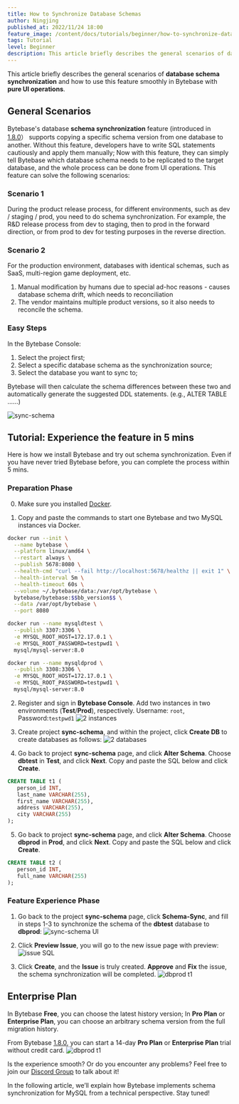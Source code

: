 ```yaml
---
title: How to Synchronize Database Schemas
author: Ningjing
published_at: 2022/11/24 18:00
feature_image: /content/docs/tutorials/beginner/how-to-synchronize-database-schemas/sync-schema.webp
tags: Tutorial
level: Beginner
description: This article briefly describes the general scenarios of database schema synchronization and how to use this feature smoothly in Bytebase with pure UI operations.
---
```


This article briefly describes the general scenarios of **database schema synchronization** and how to use this feature smoothly in Bytebase with **pure UI operations**.

## General Scenarios

Bytebase's database **schema synchronization** feature (introduced in [1.8.0](/changelog/bytebase-1-8-0)） supports copying a specific schema version from one database to another. Without this feature, developers have to write SQL statements cautiously and apply them manually; Now with this feature, they can simply tell Bytebase which database schema needs to be replicated to the target database, and the whole process can be done from UI operations. This feature can solve the following scenarios:

### Scenario 1

During the product release process, for different environments, such as dev / staging / prod, you need to do schema synchronization. For example, the R&D release process from dev to staging, then to prod in the forward direction, or from prod to dev for testing purposes in the reverse direction.

### Scenario 2

For the production environment, databases with identical schemas, such as SaaS, multi-region game deployment, etc.

1. Manual modification by humans due to special ad-hoc reasons - causes database schema drift, which needs to reconciliation
2. The vendor maintains multiple product versions, so it also needs to reconcile the schema.

### Easy Steps

In the Bytebase Console:

1. Select the project first;
2. Select a specific database schema as the synchronization source;
3. Select the database you want to sync to;

Bytebase will then calculate the schema differences between these two and automatically generate the suggested DDL statements. (e.g., ALTER TABLE ......)

![sync-schema](/content/docs/tutorials/beginner/how-to-synchronize-database-schemas/sync-schema-ui.webp)

## Tutorial: Experience the feature in 5 mins

Here is how we install Bytebase and try out schema synchronization. Even if you have never tried Bytebase before, you can complete the process within 5 mins.

### Preparation Phase

0. Make sure you installed [Docker](https://www.docker.com/).

1. Copy and paste the commands to start one Bytebase and two MySQL instances via Docker.

```bash
docker run --init \
  --name bytebase \
  --platform linux/amd64 \
  --restart always \
  --publish 5678:8080 \
  --health-cmd "curl --fail http://localhost:5678/healthz || exit 1" \
  --health-interval 5m \
  --health-timeout 60s \
  --volume ~/.bytebase/data:/var/opt/bytebase \
  bytebase/bytebase:$$bb_version$$ \
  --data /var/opt/bytebase \
  --port 8080
```

```bash
docker run --name mysqldtest \
  --publish 3307:3306 \
  -e MYSQL_ROOT_HOST=172.17.0.1 \
  -e MYSQL_ROOT_PASSWORD=testpwd1 \
  mysql/mysql-server:8.0
```

```bash
docker run --name mysqldprod \
  --publish 3308:3306 \
  -e MYSQL_ROOT_HOST=172.17.0.1 \
  -e MYSQL_ROOT_PASSWORD=testpwd1 \
  mysql/mysql-server:8.0
```

2. Register and sign in **Bytebase Console**. Add two instances in two environments (**Test**/**Prod**), respectively. Username: `root`, Password:`testpwd1`
   ![2 instances](/content/docs/tutorials/beginner/how-to-synchronize-database-schemas/2instances.webp)

3. Create project **sync-schema**, and within the project, click **Create DB** to create databases as follows:
   ![2 databases](/content/docs/tutorials/beginner/how-to-synchronize-database-schemas/2databases.webp)

4. Go back to project **sync-schema** page, and click **Alter Schema**. Choose **dbtest** in **Test**, and click **Next**. Copy and paste the SQL below and click **Create**.

```sql
CREATE TABLE t1 (
   person_id INT,
   last_name VARCHAR(255),
   first_name VARCHAR(255),
   address VARCHAR(255),
   city VARCHAR(255)
);
```

5. Go back to project **sync-schema** page, and click **Alter Schema**. Choose **dbprod** in **Prod**, and click **Next**. Copy and paste the SQL below and click **Create**.

```sql
CREATE TABLE t2 (
   person_id INT,
   full_name VARCHAR(255)
);
```

### Feature Experience Phase

1. Go back to the project **sync-schema** page, click **Schema-Sync**, and fill in steps 1-3 to synchronize the schema of the **dbtest** database to **dbprod**:
   ![sync-schema UI](/content/docs/tutorials/beginner/how-to-synchronize-database-schemas/sync-schema-ui.webp)

2. Click **Preview Issue**, you will go to the new issue page with preview:
   ![issue SQL](/content/docs/tutorials/beginner/how-to-synchronize-database-schemas/issue-sql.webp)

3. Click **Create**, and the **Issue** is truly created. **Approve** and **Fix** the issue, the schema synchronization will be completed.
   ![dbprod t1](/content/docs/tutorials/beginner/how-to-synchronize-database-schemas/dbprod-t1.webp)

## Enterprise Plan

In Bytebase **Free**, you can choose the latest history version; In **Pro Plan** or **Enterprise Plan**, you can choose an arbitrary schema version from the full migration history.

From Bytebase [1.8.0](/changelog/bytebase-1-8-0), you can start a 14-day **Pro Plan** or **Enterprise Plan**
trial without credit card.
![dbprod t1](/content/docs/tutorials/beginner/how-to-synchronize-database-schemas/dbprod-t1.webp)

Is the experience smooth? Or do you encounter any problems? Feel free to join our [Discord Group](https://discord.gg/Fac9nmZ95j) to talk about it!

In the following article, we’ll explain how Bytebase implements schema synchronization for MySQL from a technical perspective. Stay tuned!

